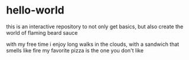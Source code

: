 # hello-world

this is an interactive repository to not only get basics, but also create the world of flaming beard sauce

with my free time i enjoy long walks in the clouds, with a sandwich that smells like fire
my favorite pizza is the one you don't like
